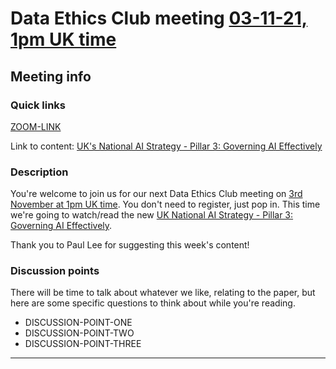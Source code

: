 # Data Ethics Club meeting [03-11-21, 1pm UK time](https://www.timeanddate.com/worldclock/fixedtime.html?msg=Data+Ethics+Club+-+National+AI+Strategy&iso=20211103T13&p1=299&ah=1)

<!-- 
TODO:
- [ ] Change to a new branch (DD-MM-YY_meeting)
- [ ] Copy this template to meetings/YEAR/DD-MM-YY_meeting.md (put in actual year + date)
- [ ] Put in the Event time on: https://www.timeanddate.com/worldclock/fixedform.html and copy result to LINK-TO-TIMEDATE
- [ ] Change all ALL-CAPS placeholders in this form
- [ ] Add link to the new file in meetings.md
- [ ] Update the next-meeting.md file
- [ ] Pull request!
- [ ] Create or edit the calendar invite to copy and paste this info over and send it/send an update.
- [ ] Maybe tweet it? #DataEthicsClub @jgiBristol

Repeat meeting link is currently: https://bristol-ac-uk.zoom.us/j/94475153265


Usual time 13:00-14:00
-->
## Meeting info

### Quick links

[ZOOM-LINK](https://bristol-ac-uk.zoom.us/j/94475153265)

Link to content: [UK's National AI Strategy - Pillar 3: Governing AI Effectively](https://www.gov.uk/government/publications/national-ai-strategy/national-ai-strategy-html-version#pillar-3-governing-ai-effectively)

### Description
You're welcome to join us for our next Data Ethics Club meeting on [3rd November at 1pm UK time](https://www.timeanddate.com/worldclock/fixedtime.html?msg=Data+Ethics+Club+-+National+AI+Strategy&iso=20211103T13&p1=299&ah=1). You don't need to register, just pop in. This time we're going to watch/read the new [UK National AI Strategy - Pillar 3: Governing AI Effectively](https://www.gov.uk/government/publications/national-ai-strategy/national-ai-strategy-html-version#pillar-3-governing-ai-effectively). 

Thank you to Paul Lee for suggesting this week's content!

### Discussion points

There will be time to talk about whatever we like, relating to the paper, but here are some specific questions to think about while you're reading.
- DISCUSSION-POINT-ONE
- DISCUSSION-POINT-TWO
- DISCUSSION-POINT-THREE

---

<!--

## Meeting notes

### Who came
Number of people:

### What did we think?
Notes here!
Shall we email the author? If so, who'll send the email?

-->
